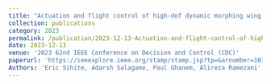 ```yaml
---
title: "Actuation and flight control of high-dof dynamic morphing wing flight by shifting structure response"
collection: publications
category: 2023
permalink: /publication/2023-12-13-Actuation-and-flight-control-of-high-dof-dynamic-morphing-wing-flight-by-shifting-structure-response
date: 2023-12-13
venue: '2023 62nd IEEE Conference on Decision and Control (CDC)'
paperurl: 'https://ieeexplore.ieee.org/stamp/stamp.jsp?tp=&arnumber=10383886'
Authors: 'Eric Sihite, Adarsh Salagame, Paul Ghanem, Alireza Ramezani'
---
```


